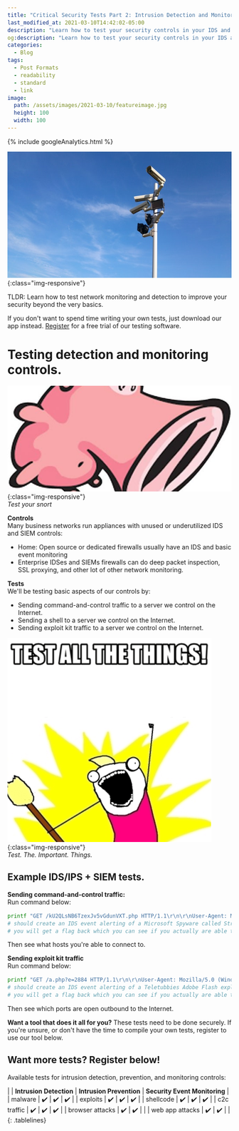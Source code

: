 ```yaml
---
title: "Critical Security Tests Part 2: Intrusion Detection and Monitoring Tests Guide"
last_modified_at: 2021-03-10T14:42:02-05:00
description: "Learn how to test your security controls in your IDS and SIEM using your command line"
og:description: "Learn how to test your security controls in your IDS and SIEM using your command line"
categories:
  - Blog
tags:
  - Post Formats
  - readability
  - standard
  - link
image:
  path: /assets/images/2021-03-10/featureimage.jpg
  height: 100
  width: 100
---
```

<!-- Google analytics -->
{% include googleAnalytics.html %}
<!-- leadfeeder analytics -->
<!-- {% include leadfeederAnalytics.html %} -->

![compliance](/assets/images/2021-03-10/featureimage.jpg){:class="img-responsive"}  

TLDR: Learn how to test network monitoring and detection to improve your security beyond the very basics.

If you don't want to spend time writing your own tests, just download our app instead. [Register](https://www.securiful.com/pricing/) for a free trial of our testing software.

# Testing detection and monitoring controls.
![compliance](/assets/images/2021-03-10/snort-ids.jpeg){:class="img-responsive"}  
*Test your snort*


**Controls**  
Many business networks run appliances with unused or underutilized IDS and SIEM controls:
* Home: Open source or dedicated firewalls usually have an IDS and basic event monitoring
* Enterprise IDSes and SIEMs firewalls can do deep packet inspection, SSL proxying, and other lot of other network monitoring.

**Tests**  
We'll be testing basic aspects of our controls by:
* Sending command-and-control traffic to a server we control on the Internet.
* Sending a shell to a server we control on the Internet.
* Sending exploit kit traffic to a server we control on the Internet.

![test all the security things](/assets/images/2021-03-08/test-all-the-things.png){:class="img-responsive"}  
*Test. The. Important. Things.*

## Example IDS/IPS + SIEM tests.

**Sending command-and-control traffic:**  
Run command below:
```bash
printf "GET /kU2QLsNB6TzexJv5vGdunVXT.php HTTP/1.1\r\n\r\nUser-Agent: Mozilla/5.0 (Windows NT 10.0; Win64; x64) AppleWebKit/537.36 (KHTML, like Gecko) Chrome/74.0.3729.169 Safari/537.36\r\nHost: 107.23.248.210\r\nAccept: */*\r\n\r\n" | nc -v 107.23.248.210 80
# should create an IDS event alerting of a Microsoft Spyware called Strong Pity.
# you will get a flag back which you can see if you actually are able to detect with deep packet inspection.
```
Then see what hosts you're able to connect to.

**Sending exploit kit traffic**  
Run command below:
```bash
printf "GET /a.php?e=2884 HTTP/1.1\r\n\r\nUser-Agent: Mozilla/5.0 (Windows NT 10.0; Win64; x64) AppleWebKit/537.36 (KHTML, like Gecko) Chrome/74.0.3729.169 Safari/537.36\r\nHost: 107.23.248.210\r\nAccept: */*\r\n\r\n" | nc -v 107.23.248.210 80
# should create an IDS event alerting of a Teletubbies Adobe Flash exploit indication.
# you will get a flag back which you can see if you actually are able to detect with deep 
```
Then see which ports are open outbound to the Internet.

**Want a tool that does it all for you?**
These tests need to be done securely. If you're unsure, or don't have the time to compile your own tests, register to use our tool below.

## Want more tests? Register below! 
Available tests for intrusion detection, prevention, and monitoring controls:

<style>
.tablelines table, .tablelines td, .tablelines th {
        border: 1px gray;
        }
</style>
|                       |  **Intrusion Detection** | **Intrusion Prevention**   | **Security Event Monitoring** |
| malware               | :heavy_check_mark:       | :heavy_check_mark:         | :heavy_check_mark:            |
| exploits              | :heavy_check_mark:       | :heavy_check_mark:         | :heavy_check_mark:            |
| shellcode             | :heavy_check_mark:       | :heavy_check_mark:         | :heavy_check_mark:            |
| c2c traffic           | :heavy_check_mark:       | :heavy_check_mark:         | :heavy_check_mark:            |
| browser attacks       | :heavy_check_mark:       | :heavy_check_mark:         |                               |
| web app attacks       | :heavy_check_mark:       | :heavy_check_mark:         |                               |
{: .tablelines}


<script charset="utf-8" type="text/javascript" src="//js.hsforms.net/forms/shell.js"></script>
<script>
  hbspt.forms.create({
	portalId: "8898112",
	formId: "2b1cfdb3-6618-4dd8-86e4-4786274c0d38"
});
</script>
